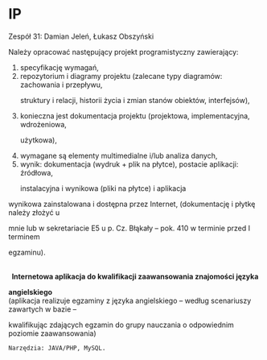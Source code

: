 IP
==

Zespół 31: Damian Jeleń, Łukasz Obszyński
 
 
 
Należy opracować następujący projekt programistyczny zawierający:<br />
<ol>
  <li>specyfikację wymagań,</li>
  <li>repozytorium i diagramy projektu (zalecane typy diagramów: zachowania i przepływu, 

struktury i relacji, historii życia i zmian stanów obiektów, interfejsów),</li>
  <li>konieczna jest dokumentacja projektu (projektowa, implementacyjna, wdrożeniowa, 

użytkowa),</li>
  <li>wymagane są elementy multimedialne i/lub analiza danych,</li>
  <li>wynik: dokumentacja (wydruk + plik na płytce), postacie aplikacji: źródłowa, 

instalacyjna i wynikowa (pliki na  płytce) i aplikacja</li>
</ol>

wynikowa zainstalowana i dostępna przez Internet, (dokumentację i płytkę należy złożyć u 

mnie lub w sekretariacie E5 u p. Cz. Błąkały – pok. 410 w terminie przed I terminem 

egzaminu).<br /><br />
 
<p align="center"><b>Internetowa aplikacja do kwalifikacji zaawansowania znajomości języka 

angielskiego</b><br />
(aplikacja realizuje egzaminy z języka angielskiego – według scenariuszy zawartych w bazie – 

kwalifikując zdających egzamin do grupy nauczania o odpowiednim poziomie zaawansowania) </p>

    Narzędzia: JAVA/PHP, MySQL.
    
 
